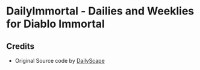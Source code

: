 # DailyImmortal - Dailies and Weeklies for Diablo Immortal

## Credits
* Original Source code by [DailyScape](https://dailyscape.github.io)
